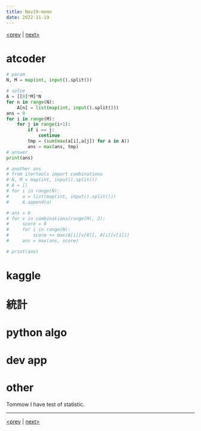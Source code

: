 ```yaml
---
title: Nov19-memo 
date: 2022-11-19 
---
```


[<prev](https://idekworks.github.io/TechnicalMemo/2022/11/18/Nov18.html) | [next>](https://idekworks.github.io/TechnicalMemo/2022/11/20/Nov20.html) 

# atcoder
```python
# param
N, M = map(int, input().split())

# solve
A = [[0]*M]*N
for n in range(N):
    A[n] = list(map(int, input().split()))
ans = 0
for i in range(M):
    for j in range(i+1):
        if i == j:
            continue
        tmp = (sum(max(a[i],a[j]) for a in A))
        ans = max(ans, tmp)
# answer
print(ans)

# another ans
# from itertools import combinations
# N, M = map(int, input().split())
# A = []
# for i in range(N):
#     a = list(map(int, input().split()))
#     A.append(a)

# ans = 0
# for v in combinations(range(M), 2):
#     score = 0
#     for i in range(N):
#         score += max(A[i][v[0]], A[i][v[1]])
#     ans = max(ans, score)

# print(ans)

```

# kaggle

# 統計

# python algo

# dev app

# other
Tommow I have test of statistic.

***

[<prev](https://idekworks.github.io/TechnicalMemo/2022/11/18/Nov18.html) | [next>](https://idekworks.github.io/TechnicalMemo/2022/11/20/Nov20.html)

